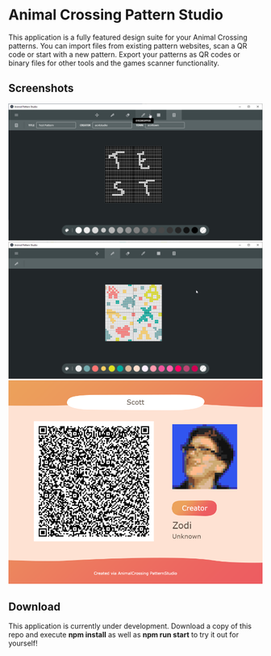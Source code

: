 # Animal Crossing Pattern Studio
This application is a fully featured design suite for your Animal Crossing patterns. You can import files from existing pattern websites, scan a QR code or start with a new pattern. Export your patterns as QR codes or binary files for other tools and the games scanner functionality.

## Screenshots
![Screenshot](docs/screenshots/general.png)
![Screenshot](docs/screenshots/pattern1.png)
![Screenshot](docs/screenshots/scott.png)

## Download
This application is currently under development. Download a copy of this repo and execute **npm install** as well as **npm run start** to try it out for yourself!
